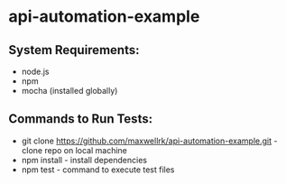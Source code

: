 # api-automation-example

## System Requirements: 
* node.js
* npm
* mocha (installed globally)

## Commands to Run Tests:
* git clone https://github.com/maxwellrk/api-automation-example.git - clone repo on local machine
* npm install - install dependencies
* npm test - command to execute test files

